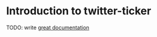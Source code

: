 # Introduction to twitter-ticker

TODO: write [great documentation](http://jacobian.org/writing/great-documentation/what-to-write/)
